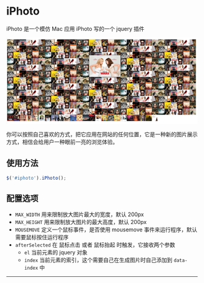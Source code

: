 # iPhoto

iPhoto 是一个模仿 Mac 应用 iPhoto 写的一个 jquery 插件

![preview](https://github.com/musicq/iphoto/blob/master/demo/img/preview.png)

你可以按照自己喜欢的方式，把它应用在网站的任何位置，它是一种新的图片展示方式，相信会给用户一种眼前一亮的浏览体验。

## 使用方法

```javascript
$('#iphoto').iPhoto();
```

## 配置选项

- `MAX_WIDTH` 用来限制放大图片最大的宽度，默认 200px
- `MAX_HEIGHT` 用来限制放大图片的最大高度，默认 200px
- `MOUSEMOVE` 定义一个鼠标事件，是否使用 mousemove 事件来运行程序，默认需要鼠标按住运行程序
- `afterSelected` 在 鼠标点击 或者 鼠标抬起 时触发，它接收两个参数
    + `el` 当前元素的 jquery 对象
    + `index` 当前元素的索引，这个需要自己在生成图片时自己添加到 `data-index` 中

---

<!-- 你可以根据需要使用这个完成一个小的 web 应用， 例如 [这里]() -->
